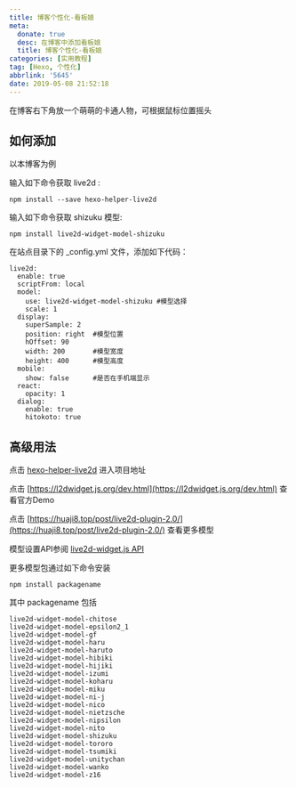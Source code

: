 ```yaml
---
title: 博客个性化-看板娘
meta:
  donate: true
  desc: 在博客中添加看板娘
  title: 博客个性化-看板娘
categories: [实用教程]
tag: [Hexo, 个性化]
abbrlink: '5645'
date: 2019-05-08 21:52:18
---
```


在博客右下角放一个萌萌的卡通人物，可根据鼠标位置摇头

<!-- more -->

## 如何添加

以本博客为例

输入如下命令获取 live2d :

```
npm install --save hexo-helper-live2d
```

输入如下命令获取 shizuku 模型:

```
npm install live2d-widget-model-shizuku
```

在站点目录下的 \_config.yml 文件，添加如下代码：

```
live2d:
  enable: true
  scriptFrom: local
  model: 
    use: live2d-widget-model-shizuku #模型选择
    scale: 1
  display: 
    superSample: 2
    position: right  #模型位置
    hOffset: 90
    width: 200       #模型宽度
    height: 400      #模型高度
  mobile: 
    show: false      #是否在手机端显示
  react:
    opacity: 1
  dialog:
    enable: true
    hitokoto: true
```

## 高级用法

点击 [hexo-helper-live2d](https://github.com/EYHN/hexo-helper-live2d) 进入项目地址

点击 [https://l2dwidget.js.org/dev.html](https://l2dwidget.js.org/dev.html) 查看官方Demo

点击 [https://huaji8.top/post/live2d-plugin-2.0/](https://huaji8.top/post/live2d-plugin-2.0/) 查看更多模型

模型设置API参阅 [live2d-widget.js API](https://l2dwidget.js.org/docs/class/src/index.js~L2Dwidget.html#instance-method-init)

更多模型包通过如下命令安装

```
npm install packagename
```

其中 packagename 包括

```
live2d-widget-model-chitose
live2d-widget-model-epsilon2_1
live2d-widget-model-gf
live2d-widget-model-haru
live2d-widget-model-haruto
live2d-widget-model-hibiki
live2d-widget-model-hijiki
live2d-widget-model-izumi
live2d-widget-model-koharu
live2d-widget-model-miku
live2d-widget-model-ni-j
live2d-widget-model-nico
live2d-widget-model-nietzsche
live2d-widget-model-nipsilon
live2d-widget-model-nito
live2d-widget-model-shizuku
live2d-widget-model-tororo
live2d-widget-model-tsumiki
live2d-widget-model-unitychan
live2d-widget-model-wanko
live2d-widget-model-z16
```

